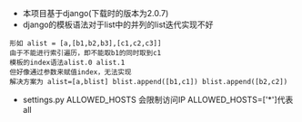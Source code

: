 * 本项目基于django(下载时的版本为2.0.7)
* django的模板语法对于list中的并列的list迭代实现不好
```
形如 alist = [a,[b1,b2,b3],[c1,c2,c3]]
由于不能进行索引遍历，即不能取b1的同时取到c1
模板的index语法alist.0 alist.1
但好像通过参数来赋值index，无法实现
解决方案为 alist=[a,blist] blist.append([b1,c1]) blist.append([b2,c2])
```

* settings.py ALLOWED_HOSTS 会限制访问IP  ALLOWED_HOSTS=['*']代表all

